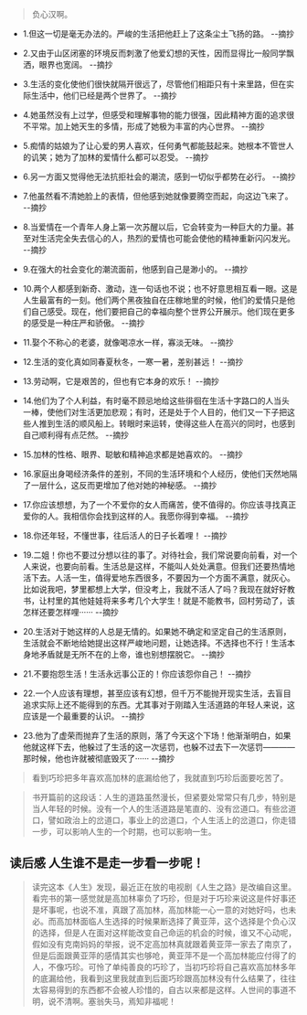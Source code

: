 >负心汉啊。

- 1.但这一切是毫无办法的。严峻的生活把他赶上了这条尘土飞扬的路。 --摘抄

- 2.又由于山区闭塞的环境反而刺激了他爱幻想的天性，因而显得比一般同学飘洒，眼界也宽阔。 --摘抄

- 3.生活的变化使他们很快就隔开很远了，尽管他们相距只有十来里路，但在实际生活中，他们已经是两个世界了。 --摘抄

- 4.她虽然没有上过学，但感受和理解事物的能力很强，因此精神方面的追求很不平常。加上她天生的多情，形成了她极为丰富的内心世界。 --摘抄

- 5.痴情的姑娘为了让心爱的男人喜欢，任何勇气都能鼓起来。她根本不管世人的讥笑；她为了加林的爱情什么都可以忍受。 --摘抄

- 6.另一方面又觉得他无法抗拒社会的潮流，感到一切似乎都势在必行。 --摘抄

- 7.他虽然看不清她脸上的表情，但他感到她就像要腾空而起，向这边飞来了。 --摘抄

- 8.当爱情在一个青年人身上第一次苏醒以后，它会转变为一种巨大的力量。甚至对生活完全失去信心的人，热烈的爱情也可能会使他的精神重新闪闪发光。 --摘抄

- 9.在强大的社会变化的潮流面前，他感到自己是渺小的。 --摘抄

- 10.两个人都感到新奇、激动，连一句话也不说；也不好意思相互看一眼。这是人生最富有的一刻。他们两个黑夜独自在庄稼地里的时候，他们的爱情只是他们自己感受。现在，他们要把自己的幸福向整个世界公开展示。他们现在更多的感受是一种庄严和骄傲。 --摘抄

- 11.娶个不称心的老婆，就像喝凉水一样，寡淡无味。 --摘抄

- 12.生活的变化真如同春夏秋冬，一寒一暑，差别甚远！ --摘抄

- 13.劳动啊，它是艰苦的，但也有它本身的欢乐！ --摘抄

- 14.他们为了个人利益，有时毫不顾忌地给这些徘徊在生活十字路口的人当头一棒，使他们对生活更加悲观；有时，还是处于个人目的，他们又一下子把这些人推到生活的顺风船上。转眼时来运转，使得这些人在高兴的同时，也感到自己顺利得有点茫然。 --摘抄

- 15.加林的性格、眼界、聪敏和精神追求都是她喜欢的。 --摘抄

- 16.家庭出身喝经济条件的差别，不同的生活环境和个人经历，使他们天然地隔了一层什么，这反而更增加了他对她的神秘感。 --摘抄

- 17.你应该想想，为了一个不爱你的女人而痛苦，使不值得的。你应该寻找真正爱你的人。我相信你会找到这样的人。我愿你得到幸福。 --摘抄

- 18.你还年轻，不懂世事，往后活人的日子长着哩！ --摘抄

- 19.二姐！你也不要过分想以往的事了。对待社会，我们常说要向前看，对一个人来说，也要向前看。生活总是这样，不能叫人处处满意。但我们还要热情地活下去。人活一生，值得爱地东西很多，不要因为一个方面不满意，就灰心。比如说我吧，梦里都想上大学，但没考上，我就不活人了吗？我现在就好好教书，让村里的其他娃娃将来多考几个大学生！就是不能教书，回村劳动了，该怎样还要怎样哩······ --摘抄

- 20.生活对于她这样的人总是无情的。如果她不确定和坚定自己的生活原则，生活就会不断地给她提出这样严峻地问题，让她选择。不选择也不行！生活本身地矛盾就是无所不在的上帝，谁也别想摆脱它。 --摘抄

- 21.不要抱怨生活！生活永远事公正的！你应该怨你自己！ --摘抄

- 22.一个人应该有理想，甚至应该有幻想，但千万不能抛开现实生活，去盲目追求实际上还不能得到的东西。尤其事对于刚踏入生活道路的年轻人来说，这应该是一个最重要的认识。 --摘抄

- 23.他为了虚荣而抛弃了生活的原则，落了今天这个下场！他渐渐明白，如果他就这样下去，他躲过了生活的这一次惩罚，也躲不过去下一次惩罚————那时候，他也许就被彻底毁灭了······ --摘抄

>看到巧珍把多年喜欢高加林的底漏给他了，我就直到巧珍后面要吃苦了。

>书开篇前的这段话：人生的道路虽然漫长，但紧要处常常只有几步，特别是当人年轻的时候。没有一个人的生活道路是笔直的、没有岔道口。有些岔道口，譬如政治上的岔道口，事业上的岔道口，个人生活上的岔道口，你走错一步，可以影响人生的一个时期，也可以影响一生。

## 读后感 人生谁不是走一步看一步呢！

>读完这本《人生》发现，最近正在放的电视剧《人生之路》是改编自这里。看完书的第一感觉就是高加林辜负了巧珍，但是对于巧珍来说这是件好事还是坏事呢，也说不准，真跟了高加林，高加林能一心一意的对她好吗，也未必。而高加林面临人生选择的时候果断选择了黄亚萍，这个选择是个负心汉的选择，但是人在面对这样能改变自己命运的机会的时候，谁又不心动呢，假如没有克南妈妈的举报，说不定高加林真就跟着黄亚萍一家去了南京了，但是后面跟黄亚萍的感情其实也够呛，黄亚萍不是一个高加林能应付得了的人，不像巧珍。可怜了单纯善良的巧珍了，当初巧珍将自己喜欢高加林多年的底漏给他，我看到这里我就直到后面巧珍跟高加林没有什么结果了，往往太容易得到的东西都不会被人珍惜的，自古以来都是这样。人世间的事道不明，说不清啊。塞翁失马，焉知非福呢！
